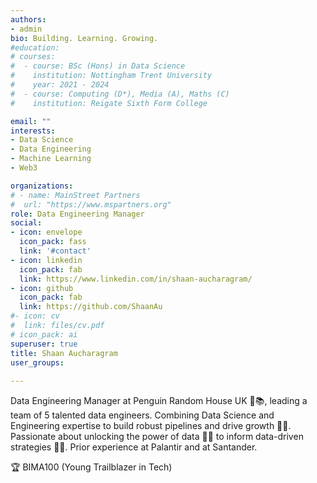```yaml
---
authors:
- admin
bio: Building. Learning. Growing. 
#education:
# courses:
#  - course: BSc (Hons) in Data Science 
#    institution: Nottingham Trent University
#    year: 2021 - 2024
#  - course: Computing (D*), Media (A), Maths (C)
#    institution: Reigate Sixth Form College

email: ""
interests:
- Data Science
- Data Engineering
- Machine Learning
- Web3

organizations:
# - name: MainStreet Partners
#  url: "https://www.mspartners.org"
role: Data Engineering Manager
social:
- icon: envelope
  icon_pack: fass
  link: '#contact'
- icon: linkedin
  icon_pack: fab
  link: https://www.linkedin.com/in/shaan-aucharagram/
- icon: github
  icon_pack: fab
  link: https://github.com/ShaanAu
#- icon: cv
#  link: files/cv.pdf
# icon_pack: ai
superuser: true
title: Shaan Aucharagram
user_groups:
  
---
```

Data Engineering Manager at Penguin Random House UK 🐧📚, leading a team of 5 talented data engineers. Combining Data Science and Engineering expertise to build robust pipelines and drive growth 🚀🔥. Passionate about unlocking the power of data 🧠💡 to inform data-driven strategies 💼🔑. Prior experience at Palantir and at Santander.

🏆 BIMA100 (Young Trailblazer in Tech)
















